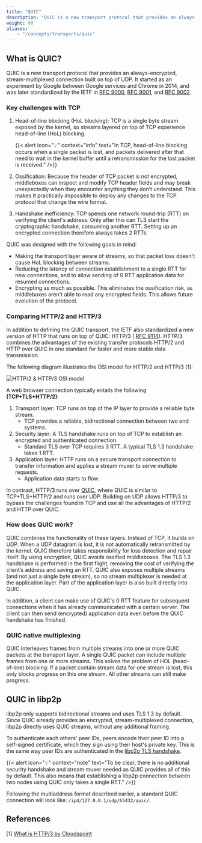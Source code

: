 ```yaml
---
title: "QUIC"
description: "QUIC is a new transport protocol that provides an always-encrypted, stream-multiplexed connection built on top of UDP. Learn about QUIC and how it is used in libp2p."
weight: 90
aliases:
    - "/concepts/transports/quic"
---
```


## What is QUIC?

QUIC is a new transport protocol that provides an always-encrypted, stream-multiplexed
connection built on top of UDP. It started as an experiment by Google between Google
services and Chrome in 2014, and was later standardized by the IETF in
[RFC 9000](https://datatracker.ietf.org/doc/html/rfc9000),
[RFC 9001](https://datatracker.ietf.org/doc/html/rfc9001), and
[RFC 9002](https://datatracker.ietf.org/doc/html/rfc9002).

### Key challenges with TCP

1. Head-of-line blocking (HoL blocking): TCP is a single byte stream exposed by the
   kernel, so streams layered on top of TCP experience head-of-line (HoL) blocking.

   {{< alert icon="💡" context="info" text="In TCP, head-of-line blocking occurs when a single packet is lost, and packets delivered after that need to wait in the kernel buffer until a retransmission for the lost packet is received." />}}

2. Ossification: Because the header of TCP packet is not encrypted, middleboxes can
   inspect and modify TCP header fields and may break unexpectedly when they encounter
   anything they don’t understand. This makes it practically impossible to deploy any
   changes to the TCP protocol that change the wire format.

3. Handshake inefficiency: TCP spends one network round-trip (RTT) on verifying the
   client's address. Only after this can TLS start the cryptographic handshake, consuming
   another RTT. Setting up an encrypted connection therefore always takes 2 RTTs.

QUIC was designed with the following goals in mind:

- Making the transport layer aware of streams, so that packet loss doesn't cause HoL blocking
  between streams.
- Reducing the latency of connection establishment to a single RTT for new connections, and to
  allow sending of 0 RTT application data for resumed connections.
- Encrypting as much as possible. This eliminates the ossification risk, as middleboxes aren't
  able to read any encrypted fields. This allows future evolution of the protocol.

### Comparing HTTP/2 and HTTP/3

In addition to defining the QUIC transport, the IETF also standardized a new version of HTTP that runs on top of QUIC: HTTP/3 (
[RFC 9114](https://datatracker.ietf.org/doc/html/rfc9114)). HTTP/3 combines the advantages
of the existing transfer protocols HTTP/2 and HTTP over QUIC in one standard for faster and
more stable data transmission.

The following diagram illustrates the OSI model for HTTP/2 and HTTP/3 [1]:

![HTTP/2 & HTTP/3 OSI model](https://cloudspoint.xyz/wp-content/uploads/2022/03/http3.png)

A web browser connection typically entails the following **(TCP+TLS+HTTP/2)**:

1. Transport layer: TCP runs on top of the IP layer to provide a reliable
   byte stream.
   - TCP provides a reliable, bidirectional connection between two end systems.
2. Security layer: A TLS handshake runs on top of TCP to
   establish an encrypted and authenticated connection.
   - Standard TLS over TCP requires 3 RTT. A typical TLS 1.3 handshake takes 1 RTT.
3. Application layer: HTTP runs on a secure transport connection to transfer
   information and applies a stream muxer to serve multiple requests.
   - Application data starts to flow.

In contrast, HTTP/3 runs over [QUIC](#what-is-quic), where QUIC is similar to
TCP+TLS+HTTP/2 and runs over UDP. Building on UDP allows HTTP/3 to bypass the challenges
found in TCP and use all the advantages of HTTP/2 and HTTP over QUIC.

### How does QUIC work?

QUIC combines the functionality of these layers. Instead of TCP, it builds on UDP.
When a UDP datagram is lost, it is not automatically retransmitted by the kernel.
QUIC therefore takes responsibility for loss detection and repair itself. By using
encryption, QUIC avoids ossified middleboxes. The TLS 1.3 handshake is performed in
the first flight, removing the cost of verifying the client’s address and saving an
RTT. QUIC also exposes multiple streams (and not just a single byte stream), so
no stream multiplexer is needed at the application layer. Part of the application
layer is also built directly into QUIC.

In addition, a client can make use of QUIC's 0 RTT feature for subsequent connections
when it has already communicated with a certain server. The client can then send
(encrypted) application data even before the QUIC handshake has finished.

### QUIC native multiplexing

QUIC interleaves frames from multiple streams into one or more QUIC packets at the
transport layer. A single QUIC packet can include multiple frames from one or more
streams. This solves the problem of HOL (head-of-line) blocking: If a packet contain
stream data for one stream is lost, this only blocks progress on this one stream. All
other streams can still make progress.

## QUIC in libp2p

libp2p only supports bidirectional streams and uses TLS 1.3 by default.
Since QUIC already provides an encrypted, stream-multiplexed connection,
libp2p directly uses QUIC streams, without any additional framing.

To authenticate each others' peer IDs, peers encode their peer ID into a self-signed
certificate, which they sign using their host's private key. This is the same way peer
IDs are authenticated in the
[libp2p TLS handshake](https://github.com/libp2p/specs/blob/master/tls/tls.md).

{{< alert icon="💡" context="note" text="To be clear, there is no additional security handshake and stream muxer needed as QUIC provides all of this by default. This also means that establishing a libp2p connection between two nodes using QUIC only takes a single RTT." />}}

Following the multiaddress format described earlier, a standard QUIC connection will
look like: `/ip4/127.0.0.1/udp/65432/quic/`.

## References

[1] [What is HTTP/3 by Cloudspoint](https://cloudspoint.xyz/what-is-http3/)
